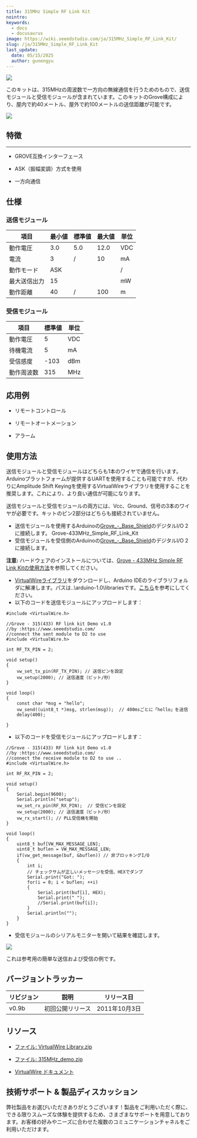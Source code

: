 ```yaml
---
title: 315MHz Simple RF Link Kit
nointro:
keywords:
  - docs
  - docusaurus
image: https://wiki.seeedstudio.com/ja/315MHz_Simple_RF_Link_Kit/
slug: /ja/315MHz_Simple_RF_Link_Kit
last_update:
  date: 05/15/2025
  author: gunengyu
---
```



![](https://files.seeedstudio.com/wiki/315MHz_Simple_RF_Link_Kit/img/315M_433M.jpg)

このキットは、315MHzの周波数で一方向の無線通信を行うためのもので、送信モジュールと受信モジュールが含まれています。このキットのGrove構成により、屋内で約40メートル、屋外で約100メートルの送信距離が可能です。

[![](https://files.seeedstudio.com/wiki/Seeed-WiKi/docs/images/300px-Get_One_Now_Banner-ragular.png)](https://www.seeedstudio.com/grove-315mhz-simple-rf-link-kit-p-1061.html?cPath=139_140)

## 特徴

---

* GROVE互換インターフェース

* ASK（振幅変調）方式を使用

* 一方向通信

## 仕様

### 送信モジュール

| 項目 | 最小値 | 標準値 | 最大値 | 単位 |
|------|--------|--------|--------|------|
| 動作電圧 | 3.0 | 5.0 | 12.0 | VDC |
| 電流 | 3 | / | 10 | mA |
| 動作モード | ASK | | | / |
| 最大送信出力 | 15 | | | mW |
| 動作距離 | 40 | / | 100 | m |

### 受信モジュール

| 項目 | 標準値 | 単位 |
|------|--------|------|
| 動作電圧 | 5 | VDC |
| 待機電流 | 5 | mA |
| 受信感度 | -103 | dBm |
| 動作周波数 | 315 | MHz |

## 応用例

* リモートコントロール

* リモートオートメーション

* アラーム

## 使用方法

送信モジュールと受信モジュールはどちらも1本のワイヤで通信を行います。Arduinoプラットフォームが提供するUARTを使用することも可能ですが、代わりにAmplitude Shift Keyingを使用するVirtualWireライブラリを使用することを推奨します。これにより、より良い通信が可能になります。

送信モジュールと受信モジュールの両方には、Vcc、Ground、信号の3本のワイヤが必要です。キットのピン2部分はどちらも接続されていません。

* 送信モジュールを使用するArduinoの[Grove_-_Base_Shield](/ja/Base_Shield_V2 "Grove - Base Shield")のデジタルI/O 2に接続します。
Grove-433MHz_Simple_RF_Link_Kit
* 受信モジュールを受信側のArduinoの[Grove_-_Base_Shield](/ja/Base_Shield_V2 "Grove - Base Shield")のデジタルI/O 2に接続します。

**注意:** ハードウェアのインストールについては、[Grove - 433MHz Simple RF Link Kitの使用方法](/ja/Grove-433MHz_Simple_RF_Link_Kit "Grove-433MHz_Simple_RF_Link_Kit")を参照してください。

* [VirtualWireライブラリ](https://files.seeedstudio.com/wiki/315MHz_Simple_RF_Link_Kit/res/VirtualWire_Library.zip)をダウンロードし、Arduino IDEのライブラリフォルダに解凍します。パスは..\arduino-1.0\librariesです。[こちら](http://www.pjrc.com/teensy/td_libs_VirtualWire.html)を参考にしてください。
* 以下のコードを送信モジュールにアップロードします：

```
#include <VirtualWire.h>

//Grove - 315(433) RF link kit Demo v1.0
//by :https://www.seeedstudio.com/
//connect the sent module to D2 to use
#include <VirtualWire.h>

int RF_TX_PIN = 2;

void setup()
{
    vw_set_tx_pin(RF_TX_PIN); // 送信ピンを設定
    vw_setup(2000); // 送信速度（ビット/秒）
}

void loop()
{
    const char *msg = "hello";
    vw_send((uint8_t *)msg, strlen(msg));  // 400msごとに「hello」を送信
    delay(400);

}
```

* 以下のコードを受信モジュールにアップロードします：

```
//Grove - 315(433) RF link kit Demo v1.0
//by :https://www.seeedstudio.com/
//connect the receive module to D2 to use ..
#include <VirtualWire.h>

int RF_RX_PIN = 2;

void setup()
{
    Serial.begin(9600);
    Serial.println("setup");
    vw_set_rx_pin(RF_RX_PIN);  // 受信ピンを設定
    vw_setup(2000); // 送信速度（ビット/秒）
    vw_rx_start(); // PLL受信機を開始
}

void loop()
{
    uint8_t buf[VW_MAX_MESSAGE_LEN];
    uint8_t buflen = VW_MAX_MESSAGE_LEN;
    if(vw_get_message(buf, &buflen)) // 非ブロッキングI/O
    {
        int i;
        // チェックサムが正しいメッセージを受信、HEXでダンプ
        Serial.print("Got: ");
        for(i = 0; i < buflen; ++i)
        {
            Serial.print(buf[i], HEX);
            Serial.print(" ");
            //Serial.print(buf[i]);
        }
        Serial.println("");
    }
}
```

* 受信モジュールのシリアルモニターを開いて結果を確認します。

![](https://files.seeedstudio.com/wiki/315MHz_Simple_RF_Link_Kit/img/Receive_Data.jpg)

これは参考用の簡単な送信および受信の例です。

## バージョントラッカー

| リビジョン | 説明 | リリース日 |
|------------|------|------------|
| v0.9b | 初回公開リリース | 2011年10月3日 |

## リソース

* [ファイル: VirtualWire Library.zip](https://files.seeedstudio.com/wiki/315MHz_Simple_RF_Link_Kit/res/VirtualWire_Library.zip)

* [ファイル: 315MHz_demo.zip](https://files.seeedstudio.com/wiki/315MHz_Simple_RF_Link_Kit/res/315MHz_Demo.zip)

* [VirtualWire ドキュメント](http://www.open.com.au/mikem/arduino/VirtualWire.pdf)

## 技術サポート & 製品ディスカッション

弊社製品をお選びいただきありがとうございます！製品をご利用いただく際に、できる限りスムーズな体験を提供するため、さまざまなサポートを用意しております。お客様の好みやニーズに合わせた複数のコミュニケーションチャネルをご利用いただけます。

<div class="button_tech_support_container">
<a href="https://forum.seeedstudio.com/" class="button_forum"></a> 
<a href="https://www.seeedstudio.com/contacts" class="button_email"></a>
</div>

<div class="button_tech_support_container">
<a href="https://discord.gg/eWkprNDMU7" class="button_discord"></a> 
<a href="https://github.com/Seeed-Studio/wiki-documents/discussions/69" class="button_discussion"></a>
</div>
